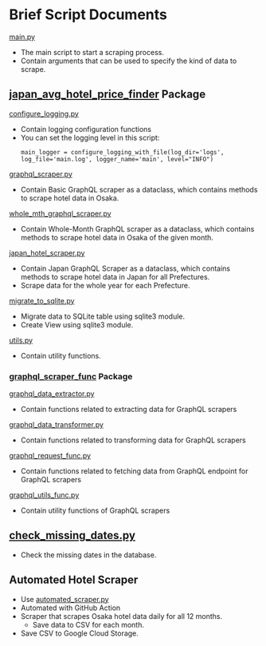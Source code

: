# Brief Script Documents
[main.py](..%2Fmain.py)
- The main script to start a scraping process.
- Contain arguments that can be used to specify the kind of data to scrape.


## [japan_avg_hotel_price_finder](japan_avg_hotel_price_finder) Package
[configure_logging.py](japan_avg_hotel_price_finder%2Fconfigure_logging.py)
- Contain logging configuration functions
- You can set the logging level in this script:
  ```
  main_logger = configure_logging_with_file(log_dir='logs', log_file='main.log', logger_name='main', level="INFO")
  ```

[graphql_scraper.py](japan_avg_hotel_price_finder%2Fgraphql_scraper.py)
- Contain Basic GraphQL scraper as a dataclass, which contains methods to scrape hotel data in Osaka.

[whole_mth_graphql_scraper.py](japan_avg_hotel_price_finder%2Fwhole_mth_graphql_scraper.py)
- Contain Whole-Month GraphQL scraper as a dataclass, which contains methods to scrape hotel data in Osaka of the given month.

[japan_hotel_scraper.py](..%2Fjapan_avg_hotel_price_finder%2Fjapan_hotel_scraper.py)
- Contain Japan GraphQL Scraper as a dataclass, which contains methods to scrape hotel data in Japan for all Prefectures.
- Scrape data for the whole year for each Prefecture.

[migrate_to_sqlite.py](japan_avg_hotel_price_finder%2Fmigrate_to_sqlite.py)
- Migrate data to SQLite table using sqlite3 module.
- Create View using sqlite3 module.

[utils.py](japan_avg_hotel_price_finder%2Futils.py)
- Contain utility functions.

### [graphql_scraper_func](japan_avg_hotel_price_finder%2Fgraphql_scraper_func) Package
[graphql_data_extractor.py](japan_avg_hotel_price_finder%2Fgraphql_scraper_func%2Fgraphql_data_extractor.py)
- Contain functions related to extracting data for GraphQL scrapers

[graphql_data_transformer.py](japan_avg_hotel_price_finder%2Fgraphql_scraper_func%2Fgraphql_data_transformer.py)
- Contain functions related to transforming data for GraphQL scrapers

[graphql_request_func.py](japan_avg_hotel_price_finder%2Fgraphql_scraper_func%2Fgraphql_request_func.py)
- Contain functions related to fetching data from GraphQL endpoint for GraphQL scrapers

[graphql_utils_func.py](japan_avg_hotel_price_finder%2Fgraphql_scraper_func%2Fgraphql_utils_func.py)
- Contain utility functions of GraphQL scrapers

## [check_missing_dates.py](check_missing_dates.py)
- Check the missing dates in the database.

## Automated Hotel Scraper
- Use [automated_scraper.py](automated_scraper.py)
- Automated with GitHub Action
- Scraper that scrapes Osaka hotel data daily for all 12 months.
  - Save data to CSV for each month.
- Save CSV to Google Cloud Storage.


